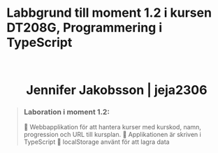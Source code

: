 # Labbgrund till moment 1.2 i kursen DT208G, Programmering i TypeScript
<br>
<h1 align="center">
  Jennifer Jakobsson | jeja2306
</h1>

>### Laboration i moment 1.2:
>
>:radio_button: Webbapplikation för att hantera kurser med kurskod, namn, progression och URL till kursplan.
>:radio_button: Applikationen är skriven i TypeScript
>:radio_button: localStorage använt för att lagra data